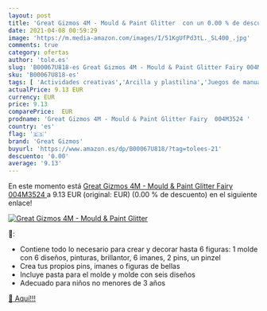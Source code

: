 ```yaml
---
layout: post
title: 'Great Gizmos 4M - Mould & Paint Glitter  con un 0.00 % de descuento'
date: 2021-04-08 00:59:29
image: 'https://m.media-amazon.com/images/I/51KgUfPd3tL._SL400_.jpg'
comments: true
category: ofertas
author: 'tole.es'
slug: 'B00067U818-es Great Gizmos 4M - Mould & Paint Glitter Fairy 004M3524'
sku: 'B00067U818-es'
tags: [ 'Actividades creativas','Arcilla y plastilina','Juegos de manualidades','Juguetes','Juguetes y juegos','fairy','great gizmos', ]
actualPrice: 9.13 EUR
currency: EUR
price: 9.13
comparePrice:  EUR
prodname: 'Great Gizmos 4M - Mould & Paint Glitter Fairy  004M3524 '
country: 'es'
flag: '🇪🇸'
brand: 'Great Gizmos'
buyurl: 'https://www.amazon.es/dp/B00067U818/?tag=tolees-21'
descuento: '0.00'
average: '9.13'
---
```


En este momento está [Great Gizmos 4M - Mould & Paint Glitter Fairy  004M3524 ](https://www.amazon.es/dp/B00067U818/?tag=tolees-21) a 9.13 EUR (original:  EUR) (0.00 %  de descuento) en el siguiente enlace!

[![Great Gizmos 4M - Mould & Paint Glitter ](https://m.media-amazon.com/images/I/51KgUfPd3tL._SL400_.jpg)](https://www.amazon.es/dp/B00067U818/?tag=tolees-21)

🔎:

- Contiene todo lo necesario para crear y decorar hasta 6 figuras: 1 molde con 6 diseños, pinturas, brillantor, 6 imanes, 2 pins, un pinzel
- Crea tus propios pins, imanes o figuras de bellas
- Incluye pasta para el molde y molde con seis diseños
- Adecuado para niños no menores de 3 años

[🛒 Aquí!!!](https://www.amazon.es/dp/B00067U818/?tag=tolees-21)

